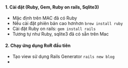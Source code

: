 #### 1. Cài đặt (Ruby, Gem, Ruby on rails, Sqlite3)
- Mặc định trên MAC đã có Ruby
- Nếu cài đặt phiên bản cao hơnhơn `brew install ruby`
- Cài đặt Ruby on rails: `gem install rails`
- Tương tự như Ruby, sqlite3 đã có sẵn trên Mac

#### 2. Chạy ứng dụng RoR đầu tiên
- Tạo view sử dụng Rails Generator `rails new blog`
- 